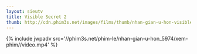 ```yaml
---
layout: sieutv
title: Visible Secret 2
thumb: http://cdn.phim3s.net/images/films/thumb/nhan-gian-u-hon-visible-secret-2-2002.jpg
---
```

{% include jwpadv src='//phim3s.net/phim-le/nhan-gian-u-hon_5974/xem-phim//video.mp4' %}